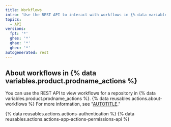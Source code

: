 ```yaml
---
title: Workflows
intro: 'Use the REST API to interact with workflows in {% data variables.product.prodname_actions %}.'
topics:
  - API
versions:
  fpt: '*'
  ghes: '*'
  ghae: '*'
  ghec: '*'
autogenerated: rest
---
```


## About workflows in {% data variables.product.prodname_actions %}

You can use the REST API to view workflows for a repository in {% data variables.product.prodname_actions %}. {% data reusables.actions.about-workflows %} For more information, see "[AUTOTITLE](/actions)."

{% data reusables.actions.actions-authentication %} {% data reusables.actions.actions-app-actions-permissions-api %}


<!-- Content after this section is automatically generated -->
